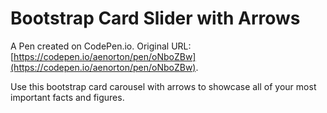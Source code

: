 # Bootstrap Card Slider with Arrows

A Pen created on CodePen.io. Original URL: [https://codepen.io/aenorton/pen/oNboZBw](https://codepen.io/aenorton/pen/oNboZBw).

Use this bootstrap card carousel with arrows to showcase all of your most important facts and figures.
